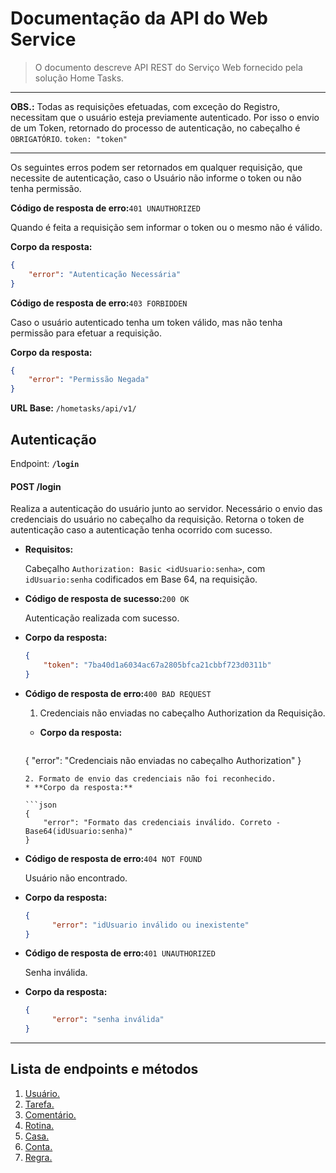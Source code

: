 # Documentação da API do Web Service

> O documento descreve API REST do Serviço Web fornecido pela solução Home Tasks. 

***

**OBS.:** Todas as requisições efetuadas, com exceção do Registro, necessitam que o usuário esteja previamente autenticado. Por isso o envio de um Token, retornado do processo de autenticação, no cabeçalho é `OBRIGATÓRIO`. `token: "token"`

***

Os seguintes erros podem ser retornados em qualquer requisição, que necessite de autenticação, caso o Usuário não informe o token ou não tenha permissão.

**Código de resposta de erro:**`401 UNAUTHORIZED`

Quando é feita a requisição sem informar o token ou o mesmo não é válido.

**Corpo da resposta:**

```json
{
	"error": "Autenticação Necessária"
}
```

**Código de resposta de erro:**`403 FORBIDDEN`

Caso o usuário autenticado tenha um token válido, mas não tenha permissão para efetuar a requisição.

**Corpo da resposta:**

```json
{
	"error": "Permissão Negada"
}
```


**URL Base:** `/hometasks/api/v1/`



## Autenticação

Endpoint: **`/login`**


#### POST /login

Realiza a autenticação do usuário junto ao servidor. Necessário o envio das credenciais do usuário no cabeçalho da requisição. Retorna o token de autenticação caso a autenticação tenha ocorrido com sucesso.

* **Requisitos:** 

  Cabeçalho `Authorization: Basic <idUsuario:senha>`, com `idUsuario:senha` codificados em Base 64, na requisição.

* **Código  de resposta de sucesso:**`200 OK`

  Autenticação realizada com sucesso.

* **Corpo da resposta:**

  ```json
  {
      "token": "7ba40d1a6034ac67a2805bfca21cbbf723d0311b"
  }
  ```

* **Código de resposta de erro:**`400 BAD REQUEST`

  1. Credenciais não enviadas no cabeçalho Authorization da Requisição.
  * **Corpo da resposta:**

    ```json
  {
        "error": "Credenciais não enviadas no cabeçalho Authorization"
  }
    ```
  2. Formato de envio das credenciais não foi reconhecido.
  * **Corpo da resposta:**

    ```json
  {
        "error": "Formato das credenciais inválido. Correto - Base64(idUsuario:senha)"
  }
    ```
* **Código de resposta de erro:**`404 NOT FOUND`

	Usuário não encontrado.

* **Corpo da resposta:**

  ```json
  {
        "error": "idUsuario inválido ou inexistente"
  }
  ```
  
* **Código de resposta de erro:**`401 UNAUTHORIZED`
  
	Senha inválida.
  
* **Corpo da resposta:**
  
  ```json
  {
        "error": "senha inválida"
  }
  ```





***



## Lista de endpoints e métodos


1. [Usuário.](./subDoc/users.md)
2. [Tarefa.](./subDoc/tasks.md)
3. [Comentário.](./subDoc/comments.md)
4. [Rotina.](./subDoc/routines.md)
5. [Casa.](./subDoc/home.md)
6. [Conta.](./subDoc/account.md)
7. [Regra.](./subDoc/rules.md)
